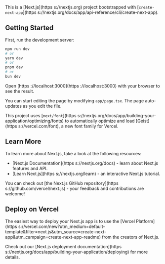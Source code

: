 This is a [Next.js](https
s://nextjs.org) project bootstrapped with [`create-next-app`](https
s://nextjs.org/docs/app/api-reference/cli/create-next-app).

## Getting Started

First, run the development server:

```bash
npm run dev
# or
yarn dev
# or
pnpm dev
# or
bun dev
```

Open [https
://localhost:3000](https
://localhost:3000) with your browser to see the result.

You can start editing the page by modifying `app/page.tsx`. The page auto-updates as you edit the file.

This project uses [`next/font`](https
s://nextjs.org/docs/app/building-your-application/optimizing/fonts) to automatically optimize and load [Geist](https
s://vercel.com/font), a new font family for Vercel.

## Learn More

To learn more about Next.js, take a look at the following resources:

- [Next.js Documentation](https
s://nextjs.org/docs) - learn about Next.js features and API.
- [Learn Next.js](https
s://nextjs.org/learn) - an interactive Next.js tutorial.

You can check out [the Next.js GitHub repository](https
s://github.com/vercel/next.js) - your feedback and contributions are welcome!

## Deploy on Vercel

The easiest way to deploy your Next.js app is to use the [Vercel Platform](https
s://vercel.com/new?utm_medium=default-template&filter=next.js&utm_source=create-next-app&utm_campaign=create-next-app-readme) from the creators of Next.js.

Check out our [Next.js deployment documentation](https
s://nextjs.org/docs/app/building-your-application/deploying) for more details.
